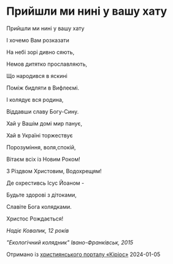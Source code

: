 Прийшли ми нині у вашу хату
================================================================

Прийшли ми нині у вашу хату

І хочемо Вам розказати

На небі зорі дивно сяють,

Немов дитятко прославляють,

Що народився в яскині

Поміж бидляти в Вифлеємі.

І колядує вся родина,

Віддавши славу Богу-Сину.

Хай у Вашім домі мир панує,

Хай в Україні торжествує

Порозуміння, воля,спокій,

Вітаєм всіх із Новим Роком!

З Різдвом Христовим, Водохрещям!

Де охрестивсь Ісус Йоаном -

Будьте здорові з дітоками,

Славіте Бога колядками.

Христос Рождається!

  

 _Надіє Ковалик, 12 років_

 _"Екологічний колядник" Івано-Франківськ, 2015_


[джерело]: https://kyrios.org.ua/literature/vinchuvannya/25663-prijshli-mi-nini-u-vashu-hatu.html

Отримано із [християнського порталу «Кіріос»][джерело]
2024-01-05
